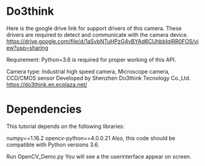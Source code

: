 # Do3think
Here is the google drive link for support drivers of this camera. These drivers are required to detect and communicate with the camera device.
https://drive.google.com/file/d/1aSvbNTuHPzG4vBYAd6CUhbbIqlRR0FO5/view?usp=sharing

Requirement:
Python=3.6 is required for proper working of this API.

Camera type: Industrial high speed camera, Microscope camera, CCD/CMOS sensor
Developed by Shenzhen Do3think Tecnology Co.,Ltd.
https://do3think.en.ecplaza.net/

# Dependencies
This tutorial depends on the following libraries:

numpy==1.16.2
opencv-python==4.0.0.21
Also, this code should be compatible with Python versions 3.6.

Run OpenCV_Demo.py
You will see a the userinterface appear on screen. 
